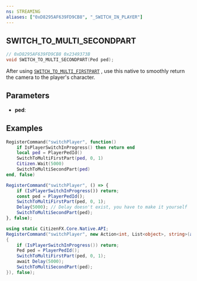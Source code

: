 ```yaml
---
ns: STREAMING
aliases: ["0xD8295AF639FD9CB8", "_SWITCH_IN_PLAYER"]
---
```

## SWITCH_TO_MULTI_SECONDPART

```c
// 0xD8295AF639FD9CB8 0x2349373B
void SWITCH_TO_MULTI_SECONDPART(Ped ped);
```

After using [`SWITCH_TO_MULTI_FIRSTPART`](#_0xAAB3200ED59016BC) , use this native to smoothly return the camera to the player's character.

## Parameters
* **ped**: 

## Examples
```lua
RegisterCommand("switchPlayer", function()
    if IsPlayerSwitchInProgress() then return end
    local ped = PlayerPedId()
    SwitchToMultiFirstPart(ped, 0, 1)
    Citizen.Wait(5000)
    SwitchToMultiSecondPart(ped)
end, false)
```

```javascript
RegisterCommand("switchPlayer", () => {
    if (IsPlayerSwitchInProgress()) return;
    const ped = PlayerPedId();
    SwitchToMultiFirstPart(ped, 0, 1);
    Delay(5000); // Delay doesn't exist, you have to make it yourself
    SwitchToMultiSecondPart(ped);
}, false);
```

```csharp
using static CitizenFX.Core.Native.API;
RegisterCommand("switchPlayer", new Action<int, List<object>, string>(async (user, args, raw) =>
{
    if (IsPlayerSwitchInProgress()) return;
    Ped ped = PlayerPedId();
    SwitchToMultiFirstPart(ped, 0, 1);
    await Delay(5000);
    SwitchToMultiSecondPart(ped);
}), false);
```